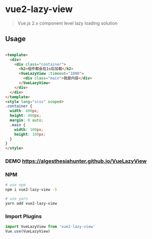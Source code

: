# vue2-lazy-view

> Vue.js 2.x component level lazy loading solution

## Usage

``` html

<template>
  <div>
    <div class="container">
      <h2>组件都会在1s后加载</h2>
      <VueLazyView :timeout="1000">
        <div class="main">我是内容</div>
      </VueLazyView>
    </div>
  </div>
</template>
<style lang="scss" scoped>
.container {
  width: 400px;
  height: 400px;
  margin: 0 auto;
  .main {
    width: 100px;
    height: 100px;
  }
}
</style>


```

### DEMO <https://algesthesiahunter.github.io/VueLazyView>

### NPM

``` bash
# use npm
npm i vue2-lazy-view -S

# use yarn
yarn add vue2-lazy-view
```

### Import Plugins

``` js
import VueLazyView from 'vue2-lazy-view'
Vue.use(VueLazyView)

```
